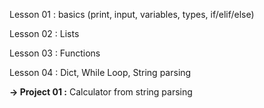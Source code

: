 Lesson 01 : basics (print, input, variables, types, if/elif/else)

Lesson 02 : Lists

Lesson 03 : Functions

Lesson 04 : Dict, While Loop, String parsing

**-> Project 01 :** Calculator from string parsing
